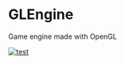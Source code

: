 # GLEngine
Game engine made with OpenGL

[![test](https://github.com/PierreEVEN/GLEngine/blob/master/Showcase/GLEngine-QuickReview.gif)](https://www.youtube.com/watch?v=yvfDptMhhlw)
